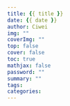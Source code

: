 ```yaml
---
title: {{ title }}
date: {{ date }}
author: Ciwei
img: ""
coverImg: ""
top: false
cover: false
toc: true
mathjax: false
password: ""
summary: ""
tags:
categories:
---
```


